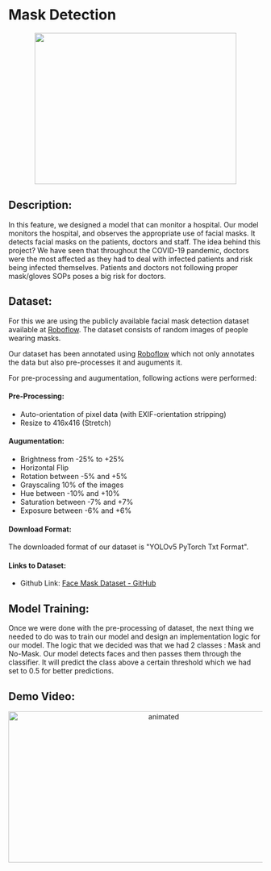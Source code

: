 # Mask Detection

<p align="center">
  <img src="https://github.com/HxnDev/HospitalAid/blob/main/Features/Face%20Mask%20Monitoring/Extras/mask-detection-sample.jpg" width=400 height=300>
</p>

## Description:
In this feature, we designed a model that can monitor a hospital. Our model monitors the hospital, and observes the appropriate use of facial masks. It detects facial masks on the patients, doctors and staff. The idea behind this project? We have seen that throughout the COVID-19 pandemic, doctors were the most affected as they had to deal with infected patients and risk being infected themselves. Patients and doctors not following proper mask/gloves SOPs poses a big risk for doctors. 

## Dataset:
For this we are using the publicly available facial mask detection dataset available at [Roboflow](https://roboflow.com/). The dataset consists of random images of people wearing masks.

Our dataset has been annotated using [Roboflow](https://roboflow.com/) which not only annotates the data but also pre-processes it and auguments it. 

For pre-processing and augumentation, following actions were performed:

#### Pre-Processing:
- Auto-orientation of pixel data (with EXIF-orientation stripping)
- Resize to 416x416 (Stretch)
#### Augumentation:
- Brightness from -25% to +25%
- Horizontal Flip
- Rotation between -5% and +5%
- Grayscaling 10% of the images
- Hue between -10% and +10%
- Saturation between -7% and +7%
- Exposure between -6% and +6%


#### Download Format:
The downloaded format of our dataset is "YOLOv5 PyTorch Txt Format".

#### Links to Dataset:
- Github Link: [Face Mask Dataset - GitHub](https://github.com/HxnDev/HospitalAid/tree/main/Features/Face%20Mask%20Monitoring/Dataset)

## Model Training:
Once we were done with the pre-processing of dataset, the next thing we needed to do was to train our model and design an implementation logic for our model. The logic that we decided was that we had 2 classes : Mask and No-Mask. Our model detects faces and then passes them through the classifier. It will predict the class above a certain threshold which we had set to 0.5 for better predictions.

## Demo Video:
<p align="center">
  <img src="https://github.com/HxnDev/HospitalAid/blob/main/Features/Face%20Mask%20Monitoring/Extras/mask.gif" alt="animated" width=600 height=300>
</p>

